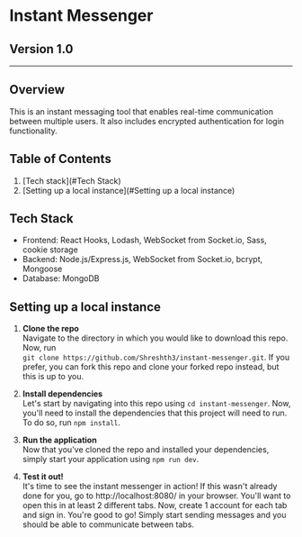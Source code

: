 # Instant Messenger

## **Version 1.0**

---

## Overview

This is an instant messaging tool that enables real-time communication between multiple users. It also includes encrypted authentication for login functionality.

## Table of Contents

1. [Tech stack](#Tech Stack)
2. [Setting up a local instance](#Setting up a local instance)

## Tech Stack

- Frontend: React Hooks, Lodash, WebSocket from Socket.io, Sass, cookie storage
- Backend: Node.js/Express.js, WebSocket from Socket.io, bcrypt, Mongoose
- Database: MongoDB

## Setting up a local instance

1. **Clone the repo**  
   Navigate to the directory in which you would like to download this repo. Now, run  
   `git clone https://github.com/Shreshth3/instant-messenger.git`. If you prefer, you can fork this repo and clone your forked repo instead, but this is up to you.

2. **Install dependencies**  
   Let's start by navigating into this repo using `cd instant-messenger`. Now, you'll need to install the dependencies that this project will need to run. To do so, run `npm install`.

3. **Run the application**  
   Now that you've cloned the repo and installed your dependencies, simply start your application using `npm run dev`.

4. **Test it out!**  
   It's time to see the instant messenger in action! If this wasn't already done for you, go to http://localhost:8080/ in your browser. You'll want to open this in at least 2 different tabs. Now, create 1 account for each tab and sign in. You're good to go! Simply start sending messages and you should be able to communicate between tabs.
